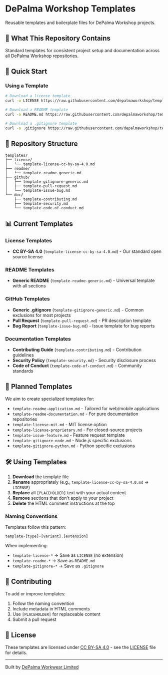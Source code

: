 # DePalma Workshop Templates

Reusable templates and boilerplate files for DePalma Workshop projects.

## 🎯 What This Repository Contains

Standard templates for consistent project setup and documentation across all DePalma Workshop repositories.

## 🚀 Quick Start

### Using a Template

```bash
# Download a license template
curl -o LICENSE https://raw.githubusercontent.com/depalmaworkshop/templates/main/license/template-license-cc-by-sa-4.0.md

# Download a README template
curl -o README.md https://raw.githubusercontent.com/depalmaworkshop/templates/main/readme/template-readme-generic.md

# Download a .gitignore template
curl -o .gitignore https://raw.githubusercontent.com/depalmaworkshop/templates/main/github/template-gitignore-generic.md
```

## 📁 Repository Structure

```
templates/
├── license/
│   └── template-license-cc-by-sa-4.0.md
├── readme/
│   └── template-readme-generic.md
├── github/
│   ├── template-gitignore-generic.md
│   ├── template-pull-request.md
│   └── template-issue-bug.md
└── doc/
    ├── template-contributing.md
    ├── template-security.md
    └── template-code-of-conduct.md
```

## 📊 Current Templates

### License Templates
- **CC BY-SA 4.0** (`template-license-cc-by-sa-4.0.md`) - Our standard open source license

### README Templates
- **Generic README** (`template-readme-generic.md`) - Universal template with all sections

### GitHub Templates
- **Generic .gitignore** (`template-gitignore-generic.md`) - Common exclusions for most projects
- **Pull Request** (`template-pull-request.md`) - PR description template
- **Bug Report** (`template-issue-bug.md`) - Issue template for bug reports

### Documentation Templates
- **Contributing Guide** (`template-contributing.md`) - Contribution guidelines
- **Security Policy** (`template-security.md`) - Security disclosure process
- **Code of Conduct** (`template-code-of-conduct.md`) - Community standards

## 🔮 Planned Templates

We aim to create specialized templates for:
- `template-readme-application.md` - Tailored for web/mobile applications
- `template-readme-documentation.md` - For pure documentation repositories
- `template-license-mit.md` - MIT license option
- `template-license-proprietary.md` - For closed-source projects
- `template-issue-feature.md` - Feature request template
- `template-gitignore-node.md` - Node.js specific exclusions
- `template-gitignore-python.md` - Python specific exclusions

## 🛠️ Using Templates

1. **Download** the template file
2. **Rename** appropriately (e.g., `template-license-cc-by-sa-4.0.md` → `LICENSE`)
3. **Replace** all `[PLACEHOLDER]` text with your actual content
4. **Remove** sections that don't apply to your project
5. **Delete** the HTML comment instructions at the top

### Naming Conventions

Templates follow this pattern:
```
template-[type]-[variant].[extension]
```

When implementing:
- `template-license-*` → Save as `LICENSE` (no extension)
- `template-readme-*` → Save as `README.md`
- `template-gitignore-*` → Save as `.gitignore`

## 🤝 Contributing

To add or improve templates:
1. Follow the naming convention
2. Include metadata in HTML comments
3. Use `[PLACEHOLDER]` for replaceable content
4. Submit a pull request

## 📄 License

These templates are licensed under [CC BY-SA 4.0](https://creativecommons.org/licenses/by-sa/4.0/) - see the [LICENSE](LICENSE) file for details.

---

Built by [DePalma Workwear Limited](https://github.com/depalmaworkshop)